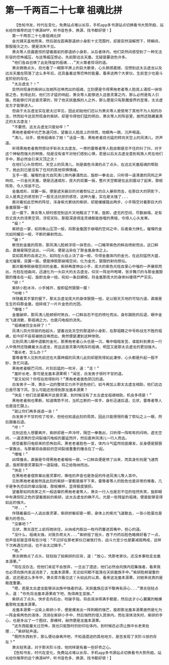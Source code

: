 # 第一千两百二十七章 祖魂比拼
        【告知书友，时代在变化，免费站点难以长存，手机app多书源站点切换看书大势所趋，站长给你推荐的这个换源APP，听书音色多、换源、找书都好使！】
       第一千两百二十七章祖魂比拼
       金光铺天盖地而来，然后就在距离那道娇小身影十丈范围时，却是突然溶解而下，转瞬间，那股毁灭之力，便是消失不见。
       萧炎等人目露震惊的望着面前的那道娇小身影，从后者体内，他们突然间感受到了一种无法形容的恐怖威压，与这等威压想必，先前那远古天凰，无疑是要逊色许多。
       “他们各自召唤了此处残留的祖魂...”天火尊者惊讶的道。
       萧炎微微点头，目光看了一眼那平原上的巨大骸骨，心头颇感震撼，没想到这太古虚龙以及远古天凰在陨落了这么多年后，还具备着这等恐怖的能量，看来这两个大家伙，生前至少也是斗圣阶别的存在。
       “太古虚龙？！”
       突然间现身的紫研以及她所召唤而出的祖魂，立刻便是令得黑袍老者等人脸庞上涌现一抹惊骇之色，到得此刻，他们方才猛的响起，萧炎等人能够进入这兽灵罩之内，那么必然是有人引路，而能够打开这兽灵罩的，除了他天妖凰族的人之外，那么便是只有那魔兽界的至尊，太古虚龙方才能够进入。
       但由于太古虚龙实在是太过罕见，因此初始他们还以为萧炎等人是使用了其他不为人知的办法，然而如今这突然现身的紫研，却是令得他们猛的明白，萧炎等人的阵容里，居然还隐藏着真正的太古虚龙！
       “不要慌，这太古虚龙只是幼年！”
       黑袍老者眼中光芒急速闪烁，望着众人脸庞上的惊慌，他眼角一跳，沉声喝道。
       “清儿，动手，使用祖魂杀了她！”话音一落，黑袍老者目光猛的转向天空上的凤清儿，厉声道。
       听得黑袍老者竟然想动手斩杀太古虚龙，一旁的雷尊者等人脸皮都是忍不住的抖了抖，对于这个神秘而强大的种族，怕是没有谁不对他们感到心惧，若是以后太古虚龙查到有族人死在他们手中，那必然会引来灭顶之灾！
       在他们心头惊慌时，天空上的凤清儿，则是面色冷漠的点了点头，在远古天凰祖魂的帮助下，她此刻已是没有了任何的其他惊惧情绪。
       玉手一握，璀璨的金光自凤清儿体内暴涌而出，旋即一拳击出，只听得一道清澈的凤鸣之声响彻，一只金光天凰，便是迅速成形，庞大的双翼一振，整片天空都是在此刻震动了起来，那般阵势，令人惊骇不已。
       金凰成形，双翼一振，便是遮天蔽日的对着祭坛之上的众人暴掠而去，在那巨大的阴影下，众人是真正的感觉到了一股无法抗拒的感觉，这种力量，实在是太强了...
       面对着如此恐怖的阵仗，浑身紫光萦绕的紫研，却是缓缓踏出两步，小手隔空对着那巨大的金凰狠狠一握！
       这一握下，萧炎等人顿时感觉到这片天地黯淡了下来，旋即，虚无的空间，尽数崩塌，足有百丈庞大的漆黑空洞，浮现天际，那股深邃得连灵魂都能吞噬的黑暗，令得人心头发寒。
       “唳！”
       紫研这一掌，如同泰山压顶一般，将那金凰困于崩塌的空间之中，后者奋力挣扎，璀璨的金光如同耀日一般，不断的暴射而出。
       “破！”
       察觉到金凰的局势，那凤清儿脸颊浮现一抹苍白，一口略带紫色的鲜血喷射而出，这口鲜血，直接是隔空送出，一闪间，便是沾染在了那金凰身体之上。
       突如其来的血液之力，如同在火焰上浇了油一般，令得金凰体内的金光，在此刻猛然大盛，金光璀璨，双翼一振，便是挣脱那崩塌空间，化为金光，狠狠的射向祭坛。
       面对着挣脱崩塌空间的金凰，紫研再度伸出小手，庞大的紫色光柱自掌心中嗤的一声暴掠而出，光柱在扭曲间，迅速化为一头巨大的太古虚龙，仰天一阵龙吟咆哮，张牙舞爪的与那金凰狠狠的撞击在一起，旋即龙身一扭，宛如一条巨蟒般，将金凰那庞大的身体纠缠得严严实实。
       “碎！”
       紫研小脸冰冷，小手摊开，旋即猛然狠狠一握！
       “咔嚓！”
       伴随着其手掌的握下，那太古虚龙庞大的身体狠狠一扭，足以毁天灭地的可怕力道，直接是生生的将那金凰，扭碎成了一片片金色的光团。
       “噗嗤！”
       金凰破碎，那凤清儿脸颊顿时煞白，一口鲜血忍不住的喷吐而出，身形踉跄的后退，眼中金光飞速消散，那祖魂之力，也是闪电般的消失。
       “祖魂被完全击碎了！”
       凤清儿目光惊骇的抬起头，望着远处天空的那道娇小身影，在那祖籍之中号称战无不胜的祖魂，如今好不容易被她召唤而出，竟然便是遭到这种惨败。
       见到凤清儿眼中退散的金光，那黑袍老者心头也是一沉，嘴中暗暗发苦，谁能料到萧炎一行人中竟然还隐藏着太古虚龙，而且这兽灵罩内残存的祖魂，明显又是那太古虚龙的更加强大。
       “凰长老，怎么办？”
       雷尊者等人见到先前还在大展神威的凤清儿此刻却是败得如此凄惨，心头都是升起一股不妙，急忙问道。
       黑袍老者眼芒闪烁，片刻后猛的一咬牙，道：“走！”
       “凰轩长老，那可是龙凰本源果啊！”闻言，白发男子顿时不甘的道。
       “是又如何？你现在抢得到吗？”黑袍老者面色阴沉的道。
       白发男子一滞，萧炎一边的整体实力并不逊色他们，如今再加上那太古虚龙相助，他们这边已是尽落下风，怎么可能还抢得到那龙凰本源果？
       “快走！他们总是要离开这兽灵罩，到时候没有了太古虚龙祖魂相助，机会多得是！”
       黑袍老者倒也果断，知道情势不对，当机立断的一挥手，身形迅速后退，见状，雷尊者等人也是连忙跟上。
       “就让你们再多逍遥一会！”
       白发男子不甘的咬了咬牙，但他也知道此刻的局势，因此只能恨恨的看了祭坛之上一眼，然后跟着后退。
       “哼！”
       见到这些人想要离开，紫研却是一声冷哼，隔空一拳轰出，只听得一阵嘭嘭的闷响，虚无空间，一道漆黑的空间裂缝闪电般的蔓延而开，然后直奔凤清儿一行人而去。
       感受着那闪电掠来的恐怖劲风，黑老老者脸色一变，体内斗气猛然彻底爆发，反身便是狠狠一掌轰出，与那暴掠自面前的空间裂缝重重的撞击在了一起。
       “噗嗤！”
       凶悍撞击，直接是令得黑袍老者喉咙一甜，一口鲜血便是喷了出来，而其身形则是飞速而退，旋即那兽灵罩裂开一道裂缝，将之给吸纳而出。
       “快走！”
       在黑袍老者借势窜出兽灵罩时，嘶哑的声音也是急促的传进凤清儿等人耳中。
       见到黑袍老者居然连此刻的紫研一掌都是接不下来，雷尊者等人的脸色也是异常的难看，几乎是争先恐后的窜出裂缝，那般模样，显得极度狼狈。
       望着那如同丧家之犬一般逃窜的黑袍老者等人，萧炎一行人也是忍不住的哑然失笑，旋即眼中布满惊叹之色的望着面前的紫研，这太古虚龙的确不凡，光是一些残留的祖魂，便是能够变得如此的强大。
       “哼...”
       伴随着最后一人逃出兽灵罩，紫研娇躯却是一颤，身体上的紫光飞速散去，一张小脸蛋也是极为的苍白。
       “没事吧？”
       见状，萧炎连忙上前将她扶住，从纳戒内取出一枚丹药塞进其嘴中，担心的道。
       “没什么，祖魂太强，对我负荷太大...”紫研摇了摇头，吞下丹药后脸色略微好看了一点，但声音却是显得有些沙哑：“不过好在那老家伙已被我打伤，战斗力至少也是要减弱两成，这样下次再遇见的话，也不会太过棘手。”
       “嗯。”
       萧炎微微点了点头，轻轻拍了拍紫研的后背，道：“放心，凭那老家伙，还没本事抢走龙凰本源果。”
       “现在没办法，但他们肯定不会放弃，一旦出了遗迹，他们必然会向族内招集强者，看来我也必须向族内发送消息了，龙凰本源果，无论如何都不能落在天妖凰族手中。”紫研脸颊凝重的道，这还是这么多年中，萧炎首次看见这丫头如此的认真，看来这龙凰本源果，对她来说真的是极度重要。
       “嗯，若是太古虚龙能够派出族中强者的话，天妖凰族应该不敢再有异心...”萧炎轻轻点头，道：“你先将龙凰本源果收下吧，免得再生变故。”
       紫研点了点头，快步走向石台，咬破手指，将血液涂得满手都是，然后这才小心翼翼的触摸着那枚龙凰本源果。
       龙凰本源果一沾染上紫研小手，便是爆发出一阵刺眼的强芒，旋即那龙凰本源果居然是化为一阵金紫两色的液体，流淌在紫研小手中，然后悄然的侵入其体内，而在液体消失时，紫研的手心，也是多出了一个图纹，那模样，赫然便是龙凰本源果。
       “这东西能量太过恐怖，我也只能暂时的封印在体内，到时候还必须让族中长老来处理...”紫研轻声道。
       “既然东西到手，那么便动身离开吧，不知道遗迹的其他地方，是否发现了天阶斗技的存在？”
       萧炎轻笑道，对于那天阶斗技，他同样是有着一些好奇之心。
       【告知书友，时代在变化，免费站点难以长存，手机app多书源站点切换看书大势所趋，站长给你推荐的这个换源APP，听书音色多、换源、找书都好使！】